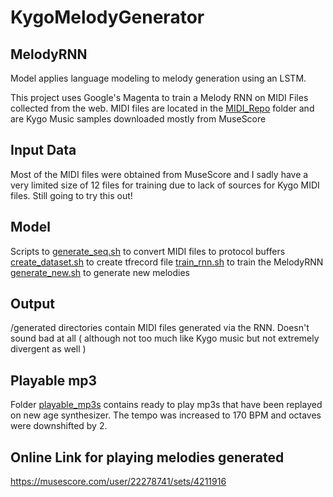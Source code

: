 # KygoMelodyGenerator

## MelodyRNN
Model applies language modeling to melody generation using an LSTM.

This project uses Google's Magenta to train a Melody RNN on MIDI Files collected from the web.
MIDI files are located in the [MIDI_Repo](MIDI_Repo) folder and are Kygo Music samples downloaded mostly from MuseScore

## Input Data
Most of the MIDI files were obtained from MuseScore and I sadly have a very limited size of 12 files for training due to lack of sources for Kygo MIDI files. Still going to try this out!

## Model
Scripts to [generate_seq.sh](generate_seq.sh) to convert MIDI files to protocol buffers
[create_dataset.sh](create_dataset.sh) to create tfrecord file
[train_rnn.sh](train_rnn.sh) to train the MelodyRNN
[generate_new.sh](generate_new.sh) to generate new melodies

## Output
/generated directories contain MIDI files generated via the RNN. Doesn't sound bad at all ( although not too much like Kygo music but not extremely divergent as well )


## Playable mp3
Folder [playable_mp3s](playable_mp3s)  contains ready to play mp3s that have been replayed on new age synthesizer.
The tempo was increased to 170 BPM and octaves were downshifted by 2.

## Online Link for playing melodies generated
https://musescore.com/user/22278741/sets/4211916